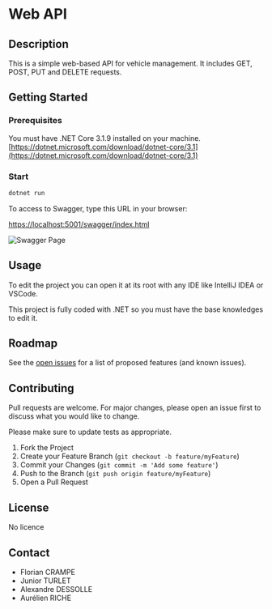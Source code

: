 # Web API

## Description

This is a simple web-based API for vehicle management. It includes GET, POST, PUT and DELETE requests.

## Getting Started

### Prerequisites

You must have .NET Core 3.1.9 installed on your machine.
[https://dotnet.microsoft.com/download/dotnet-core/3.1](https://dotnet.microsoft.com/download/dotnet-core/3.1)

### Start

```bash
dotnet run
```

To access to Swagger, type this URL in your browser:

[https://localhost:5001/swagger/index.html](https://localhost:5001/swagger/index.html)

![Swagger Page](https://imgur.com/gZTHS35.png "Swagger Page")

## Usage

To edit the project you can open it at its root with any IDE like IntelliJ IDEA or VSCode.

This project is fully coded with .NET so you must have the base knowledges to edit it.

## Roadmap

See the [open issues](https://github.com/thenoiceteam/DocLogicielle-API-dotnet/issues) for a list of proposed features (and known issues).

## Contributing

Pull requests are welcome. For major changes, please open an issue first to discuss what you would like to change.

Please make sure to update tests as appropriate.

1. Fork the Project
2. Create your Feature Branch (`git checkout -b feature/myFeature`)
3. Commit your Changes (`git commit -m 'Add some feature'`)
4. Push to the Branch (`git push origin feature/myFeature`)
5. Open a Pull Request

## License
No licence

## Contact

- Florian CRAMPE
- Junior TURLET
- Alexandre DESSOLLE
- Aurélien RICHE
